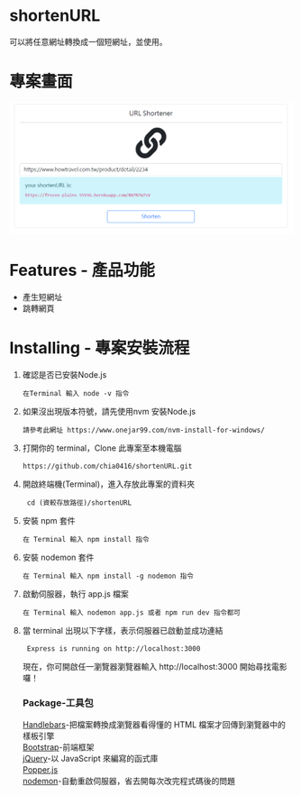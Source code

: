 # shortenURL
可以將任意網址轉換成一個短網址，並使用。

# 專案畫面
![image](https://github.com/chia0416/shortenURL/blob/main/config/shortLink.png)

# Features - 產品功能
<ul>
<li>產生短網址  </li>
<li>跳轉網頁  </li>
</ul>

# Installing - 專案安裝流程

<ol>
<li>確認是否已安裝Node.js</li>
<pre><code>在Terminal 輸入 node -v 指令</code></pre>

<li>如果沒出現版本符號，請先使用nvm 安裝Node.js</li>
<pre><code>請參考此網址 https://www.onejar99.com/nvm-install-for-windows/</code></pre>

<li>打開你的 terminal，Clone 此專案至本機電腦 </li>
<pre><code>https://github.com/chia0416/shortenURL.git </code></pre>

<li>開啟終端機(Terminal)，進入存放此專案的資料夾 </li>
<pre><code> cd (資較存放路徑)/shortenURL </code></pre>

<li>安裝 npm 套件 </li>
<pre><code>在 Terminal 輸入 npm install 指令</code></pre>

<li>安裝 nodemon 套件 </li>
<pre><code>在 Terminal 輸入 npm install -g nodemon 指令</code></pre>

<li>啟動伺服器，執行 app.js 檔案 </li>
<pre><code>在 Terminal 輸入 nodemon app.js 或者 npm run dev 指令都可</code></pre>

<li>當 terminal 出現以下字樣，表示伺服器已啟動並成功連結 </li>
<pre><code> Express is running on http://localhost:3000 </code></pre>  

  
現在，你可開啟任一瀏覽器瀏覽器輸入 http://localhost:3000 開始尋找電影囉！


### Package-工具包
[Handlebars](https://www.npmjs.com/package/express-handlebars)-把檔案轉換成瀏覽器看得懂的 HTML 檔案才回傳到瀏覽器中的樣板引擎  
[Bootstrap](https://getbootstrap.com/docs/4.2/getting-started/download/)-前端框架  
[jQuery](https://getbootstrap.com/docs/4.2/getting-started/download/)-以 JavaScript 來編寫的函式庫　　　　
<br>[Popper.js](https://popper.js.org/)　　　　
<br>[nodemon](https://www.npmjs.com/package/nodemon)-自動重啟伺服器，省去開每次改完程式碼後的問題
